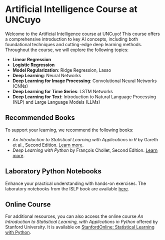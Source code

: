 
# Artificial Intelligence Course at UNCuyo

Welcome to the Artificial Intelligence course at UNCuyo! This course offers a comprehensive introduction to key AI concepts, including both foundational techniques and cutting-edge deep learning methods. Throughout the course, we will explore the following topics:

* **Linear Regression**
* **Logistic Regression**
* **Model Regularization**: Ridge Regression, Lasso
* **Deep Learning**: Neural Networks
* **Deep Learning for Image Processing**: Convolutional Neural Networks (CNNs)
* **Deep Learning for Time Series**: LSTM Networks
* **Deep Learning for Text**: Introduction to Natural Language Processing (NLP) and Large Language Models (LLMs)

## Recommended Books

To support your learning, we recommend the following books:

- *An Introduction to Statistical Learning with Applications in R* by Gareth et al., Second Edition. [Learn more](https://www.statlearning.com/).
- *Deep Learning with Python* by François Chollet, Second Edition. [Learn more](https://www.manning.com/books/deep-learning-with-python).

## Laboratory Python Notebooks

Enhance your practical understanding with hands-on exercises. The laboratory notebooks from the ISLP book are available [here](https://github.com/intro-stat-learning/ISLP_labs).

## Online Course

For additional resources, you can also access the online course *An Introduction to Statistical Learning, with Applications in Python* offered by Stanford University. It is available on [StanfordOnline: Statistical Learning with Python](https://www.edx.org/learn/python/stanford-university-statistical-learning-with-python).
